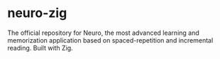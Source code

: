 # neuro-zig
The official repository for Neuro, the most advanced learning and memorization application based on spaced-repetition and incremental reading. Built with Zig.
